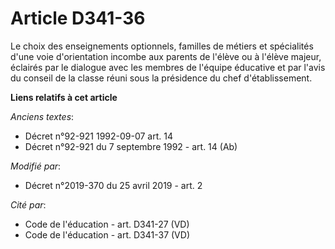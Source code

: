 # Article D341-36

Le choix des enseignements optionnels, familles de métiers et spécialités d'une voie d'orientation incombe aux parents de
l'élève ou à l'élève majeur, éclairés par le dialogue avec les membres de l'équipe éducative et par l'avis du conseil de la
classe réuni sous la présidence du chef d'établissement.

**Liens relatifs à cet article**

_Anciens textes_:

  - Décret n°92-921 1992-09-07 art. 14
  - Décret n°92-921 du 7 septembre 1992 - art. 14 (Ab)

_Modifié par_:

  - Décret n°2019-370 du 25 avril 2019 - art. 2

_Cité par_:

  - Code de l'éducation - art. D341-27 (VD)
  - Code de l'éducation - art. D341-37 (VD)
